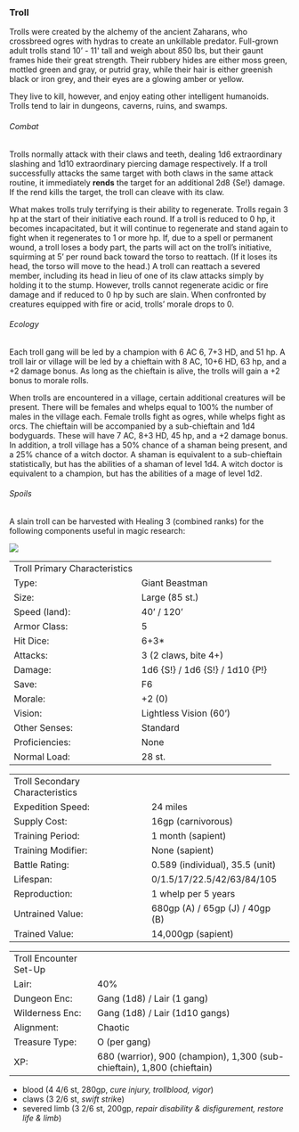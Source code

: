 ### Troll

Trolls were created by the alchemy of the ancient Zaharans, who crossbreed ogres with hydras to create an unkillable predator. Full-grown adult trolls stand 10’ - 11' tall and weigh about 850 lbs, but their gaunt frames hide their great strength. Their rubbery hides are either moss green, mottled green and gray, or putrid gray, while their hair is either greenish black or iron grey, and their eyes are a glowing amber or yellow.

They live to kill, however, and enjoy eating other intelligent humanoids. Trolls tend to lair in dungeons, caverns, ruins, and swamps.

###### Combat

Trolls normally attack with their claws and teeth, dealing 1d6 extraordinary slashing and 1d10 extraordinary piercing damage respectively. If a troll successfully attacks the same target with both claws in the same attack routine, it immediately **rends** the target for an additional 2d8 {Se!} damage. If the rend kills the target, the troll can cleave with its claw.

What makes trolls truly terrifying is their ability to regenerate. Trolls regain 3 hp at the start of their initiative each round. If a troll is reduced to 0 hp, it becomes incapacitated, but it will continue to regenerate and stand again to fight when it regenerates to 1 or more hp. If, due to a spell or permanent wound, a troll loses a body part, the parts will act on the troll’s initiative, squirming at 5’ per round back toward the torso to reattach. (If it loses its head, the torso will move to the head.) A troll can reattach a severed member, including its head in lieu of one of its claw attacks simply by holding it to the stump. However, trolls cannot regenerate acidic or fire damage and if reduced to 0 hp by such are slain. When confronted by creatures equipped with fire or acid, trolls’ morale drops to 0.

###### Ecology

Each troll gang will be led by a champion with 6 AC 6, 7+3 HD, and 51 hp. A troll lair or village will be led by a chieftain with 8 AC, 10+6 HD, 63 hp, and a +2 damage bonus. As long as the chieftain is alive, the trolls will gain a +2 bonus to morale rolls.

When trolls are encountered in a village, certain additional creatures will be present. There will be females and whelps equal to 100% the number of males in the village each. Female trolls fight as ogres, while whelps fight as orcs. The chieftain will be accompanied by a sub-chieftain and 1d4 bodyguards. These will have 7 AC, 8+3 HD, 45 hp, and a +2 damage bonus. In addition, a troll village has a 50% chance of a shaman being present, and a 25% chance of a witch doctor. A shaman is equivalent to a sub-chieftain statistically, but has the abilities of a shaman of level 1d4. A witch doctor is equivalent to a champion, but has the abilities of a mage of level 1d2.

###### Spoils

A slain troll can be harvested with Healing 3 (combined ranks) for the following components useful in magic research:

![](data:image/png;base64...)

|  |  |
| --- | --- |
| Troll Primary Characteristics | |
| Type: | Giant Beastman |
| Size: | Large (85 st.) |
| Speed (land): | 40’ / 120’ |
| Armor Class: | 5 |
| Hit Dice: | 6+3\* |
| Attacks: | 3 (2 claws, bite 4+) |
| Damage: | 1d6 {S!} / 1d6 {S!} / 1d10 {P!} |
| Save: | F6 |
| Morale: | +2 (0) |
| Vision: | Lightless Vision (60’) |
| Other Senses: | Standard |
| Proficiencies: | None |
| Normal Load: | 28 st. |

|  |  |
| --- | --- |
| Troll Secondary Characteristics | |
| Expedition Speed: | 24 miles |
| Supply Cost: | 16gp (carnivorous) |
| Training Period: | 1 month (sapient) |
| Training Modifier: | None (sapient) |
| Battle Rating: | 0.589 (individual), 35.5 (unit) |
| Lifespan: | 0/1.5/17/22.5/42/63/84/105 |
| Reproduction: | 1 whelp per 5 years |
| Untrained Value: | 680gp (A) / 65gp (J) / 40gp (B) |
| Trained Value: | 14,000gp (sapient) |

|  |  |
| --- | --- |
| Troll Encounter Set-Up | |
| Lair: | 40% |
| Dungeon Enc: | Gang (1d8) / Lair (1 gang) |
| Wilderness Enc: | Gang (1d8) / Lair (1d10 gangs) |
| Alignment: | Chaotic |
| Treasure Type: | O (per gang) |
| XP: | 680 (warrior), 900 (champion), 1,300 (sub-chieftain), 1,800 (chieftain) |

* blood (4 4/6 st, 280gp, *cure injury, trollblood, vigor*)
* claws (3 2/6 st, *swift strik*e)
* severed limb (3 2/6 st, 200gp, *repair disability & disfigurement, restore life & limb*)
